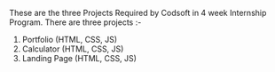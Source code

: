 These are the three Projects Required by Codsoft in 4 week Internship Program.
There are three projects :- 
  1. Portfolio (HTML, CSS, JS)
  2. Calculator (HTML, CSS, JS)
  3. Landing Page (HTML, CSS, JS)
